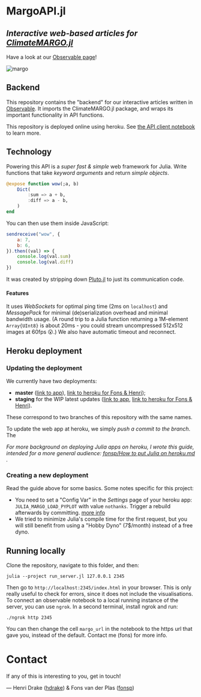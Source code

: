 # MargoAPI.jl

## _Interactive web-based articles for [ClimateMARGO.jl](https://github.com/ClimateMARGO/ClimateMARGO.jl)_

Have a look at our [Observable page](https://observablehq.com/@margo)!

![margo](https://user-images.githubusercontent.com/6933510/100540548-37c5c080-323e-11eb-9a0c-aab28772792d.gif)

## Backend

This repository contains the "backend" for our interactive articles written in [Observable](https://observablehq.com/@margo). It imports the ClimateMARGO.jl package, and wraps its important functionality in API functions.

This repository is deployed online using heroku. See [the API client notebook](https://observablehq.com/@margo/api) to learn more.

## Technology

Powering this API is a _super fast & simple_ web framework for Julia. Write functions that take _keyword arguments_ and return _simple objects_.

```julia
@expose function wow(;a, b)
    Dict(
        :sum => a + b,
        :diff => a - b,
    )
end
```

You can then use them inside JavaScript:

```js
sendreceive("wow", {
    a: 7,
    b: 6,
}).then((val) => {
    console.log(val.sum)
    console.log(val.diff)
})
```

It was created by stripping down [Pluto.jl](https://github.com/fonsp/Pluto.jl) to just its communication code.

#### Features

It uses _WebSockets_ for optimal ping time (2ms on `localhost`) and _MessagePack_ for minimal (de)serialization overhead and minimal bandwidth usage. (A round trip to a Julia function returning a 1M-element `Array{UInt8}` is about 20ms - you could stream uncompressed 512x512 images at 60fps 😮.) We also have automatic timeout and reconnect.

## Heroku deployment

### Updating the deployment

We currently have two deployments:

-   **master** ([link to app](https://margo-api-test-1.herokuapp.com/)), [link to heroku for Fons & Henri](https://dashboard.heroku.com/apps/margo-api-test-1));
-   **staging** for the WIP latest updates ([link to app](https://margo-api-staging.herokuapp.com/), [link to heroku for Fons & Henri](https://dashboard.heroku.com/apps/margo-api-staging)).

These correspond to two branches of this repository with the same names.

To update the web app at heroku, we simply _push a commit to the branch_. The

_For more background on deploying Julia apps on heroku, I wrote this guide, intended for a more general audience: [fonsp/How to put Julia on heroku.md ](https://gist.github.com/fonsp/38965d7595a5d1060e27d6ca2084778d)._

### Creating a new deployment

Read the guide above for some basics. Some notes specific for this project:

-   You need to set a "Config Var" in the _Settings_ page of your heroku app: `JULIA_MARGO_LOAD_PYPLOT` with value `nothanks`. Trigger a rebuild afterwards by committing. [more info](https://github.com/ClimateMARGO/ClimateMARGO.jl/pull/53)
-   We tried to minimize Julia's compile time for the first request, but you will still benefit from using a "Hobby Dyno" (7$/month) instead of a free dyno.

## Running locally

Clone the repository, navigate to this folder, and then:

```
julia --project run_server.jl 127.0.0.1 2345
```

Then go to `http://localhost:2345/index.html` in your browser. This is only really useful to check for errors, since it does not include the visualisations. To connect an observable notebook to a local running instance of the server, you can use `ngrok`. In a second terminal, install ngrok and run:

```
./ngrok http 2345
```

You can then change the cell `margo_url` in the notebook to the https url that gave you, instead of the default. Contact me (fons) for more info.

# Contact

If any of this is interesting to you, get in touch!

— Henri Drake ([hdrake](https://github.com/hdrake)) & Fons van der Plas ([fonsp](https://github.com/fonsp))
